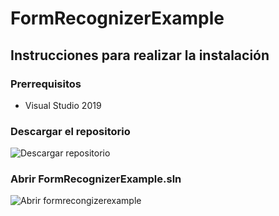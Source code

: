 # FormRecognizerExample
## Instrucciones para realizar la instalación
### Prerrequisitos
- Visual Studio 2019
### Descargar el repositorio
![Descargar repositorio](https://i.imgur.com/YyrBg8T.png)
### Abrir FormRecognizerExample.sln
![Abrir formrecongizerexample](https://i.imgur.com/TJLniyR.png)
